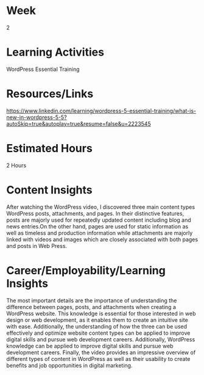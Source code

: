 # Week
2
# Learning Activities
 WordPress Essential Training
# Resources/Links
https://www.linkedin.com/learning/wordpress-5-essential-training/what-is-new-in-wordpress-5-5?autoSkip=true&autoplay=true&resume=false&u=2223545
# Estimated Hours
2 Hours
# Content Insights 
After watching the WordPress video, I discovered three main content types WordPress posts, attachments, and pages. In their distinctive features, posts are majorly used for repeatedly updated content including blog and news entries.On the other hand, pages are used for static information as well as timeless and production information while attachments are majorly linked with videos and images which are closely associated with both pages and posts in Web Press.
# Career/Employability/Learning Insights
The most important details are the importance of understanding the difference between pages, posts, and attachments when creating a WordPress website. This knowledge is essential for those interested in web design or web development, as it enables them to create an intuitive site with ease. Additionally, the understanding of how the three can be used effectively and optimize website content types can be applied to improve digital skills and pursue web development careers. Additionally, WordPress knowledge can be applied to improve digital skills and pursue web development careers. Finally, the video provides an impressive overview of different types of content in WordPress as well as their usability to create benefits and job opportunities in digital marketing.
